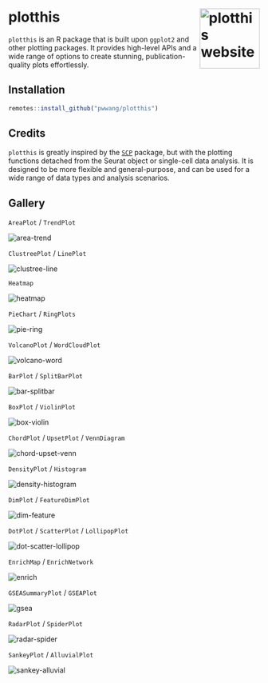 # plotthis <a href="https://pwwang.github.io/plotthis/"><img src="man/figures/logo.png" align="right" height="120" alt="plotthis website" /></a>

`plotthis` is an R package that is built upon `ggplot2` and other plotting packages. It provides high-level APIs and a wide range of options to create stunning, publication-quality plots effortlessly.

## Installation

```r
remotes::install_github("pwwang/plotthis")
```

## Credits

`plotthis` is greatly inspired by the [`SCP`][1] package, but with the plotting functions detached from the Seurat object or single-cell data analysis. It is designed to be more flexible and general-purpose, and can be used for a wide range of data types and analysis scenarios.

## Gallery

`AreaPlot` / `TrendPlot`

![area-trend](man/figures/area-trend.png)

`ClustreePlot` / `LinePlot`

![clustree-line](man/figures/clustree-line.png)

`Heatmap`

![heatmap](man/figures/heatmap.png)

`PieChart` / `RingPlots`

![pie-ring](man/figures/pie-ring.png)

`VolcanoPlot` / `WordCloudPlot`

![volcano-word](man/figures/volcano-wordcloud.png)

`BarPlot` / `SplitBarPlot`

![bar-splitbar](man/figures/bar-splitbar.png)

`BoxPlot` / `ViolinPlot`

![box-violin](man/figures/box-violin.png)

`ChordPlot` / `UpsetPlot` / `VennDiagram`

![chord-upset-venn](man/figures/chord-upset-venn.png)

`DensityPlot` / `Histogram`

![density-histogram](man/figures/density-histogram.png)

`DimPlot` / `FeatureDimPlot`

![dim-feature](man/figures/dimplot.png)

`DotPlot` / `ScatterPlot` / `LollipopPlot`

![dot-scatter-lollipop](man/figures/dot-scatter-lollipop.png)

`EnrichMap` / `EnrichNetwork`

![enrich](man/figures/enrich.png)

`GSEASummaryPlot` / `GSEAPlot`

![gsea](man/figures/gsea.png)

`RadarPlot` / `SpiderPlot`

![radar-spider](man/figures/radar-spider.png)

`SankeyPlot` / `AlluvialPlot`

![sankey-alluvial](man/figures/sankey-alluvial.png)

[1]: https://zhanghao-njmu.github.io/SCP/index.html